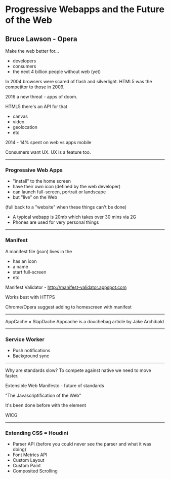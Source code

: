 # Progressive Webapps and the Future of the Web
## Bruce Lawson - Opera

Make the web better for… 
 - developers
 - consumers
 - the next 4 billion people without web (yet)
 
In 2004 browsers were scared of flash and silverlight. HTML5 was the competitor to those in 2009.

2016 a new threat - apps of doom.

HTML5 there's an API for that
- canvas
- video
- geolocation
- etc

2014 - 14% spent on web vs apps mobile

Consumers want UX. UX is a feature too.

---

### Progressive Web Apps
- "install" to the home screen
- have their own icon (defined by the web developer)
- can launch full-screen, portrait or landscape
- but "live" on the Web 

(full back to a "website" when these things can't be done)

- A typical webapp is 20mb which takes over 30 mins via 2G
- Phones are used for very personal things

---

### Manifest
A manifest file (json) lives in the <head />

- has an icon
- a name
- start full-screen
- etc

Manifest Validator - http://manifest-validator.appspot.com

Works best with HTTPS

Chrome/Opera suggest adding to homescreen with manifest

---

AppCache = SlapDache
Appcache is a douchebag article by Jake Archibald

---

### Service Worker
- Push notifications
- Background sync

---

Why are standards slow? To compete against native we need to move faster. 

Extensible Web Manifesto - future of standards

"The Javascriptification of the Web"

It's been done before with the <picture /> element

WICG

---

### Extending CSS = Houdini
- Parser API (before you could never see the parser and what it was doing)
- Font Metrics API
- Custom Layout
- Custom Paint
- Composited Scrolling
